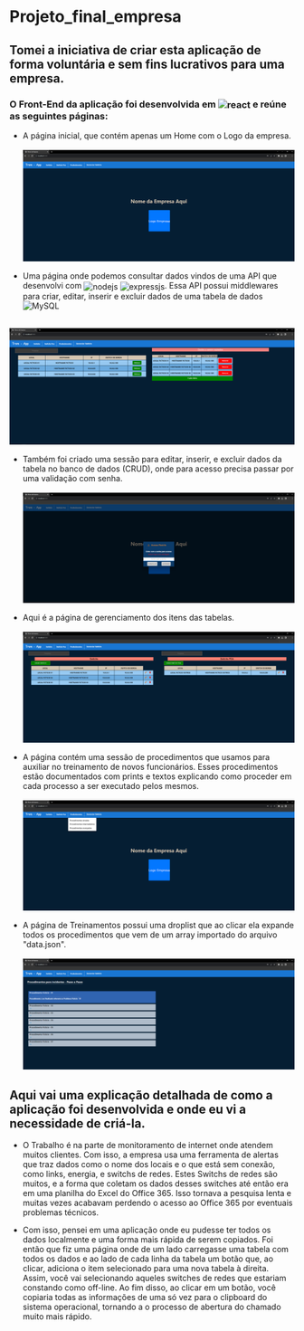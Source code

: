 # Projeto_final_empresa

## Tomei a iniciativa de criar esta aplicação de forma <b>voluntária e sem fins lucrativos</b> para uma empresa.

### O Front-End da aplicação foi desenvolvida em <img align="center" alt="react" src="https://img.shields.io/badge/React-20232A?style=for-the-badge&logo=react&logoColor=61DAFB"/> e reúne as seguintes páginas:

- A página inicial, que contém apenas um Home com o Logo da empresa.<br><br>
![home](/imagesApp/app01.png)

- Uma página onde podemos consultar dados vindos de uma API que desenvolvi com <img align="center" alt="nodejs" src="https://img.shields.io/badge/Node.js-43853D?style=for-the-badge&logo=node.js&logoColor=white"/>
<img align="center" alt="expressjs" src="https://img.shields.io/badge/Express.js-404D59?style=for-the-badge"/>.
Essa API possui middlewares para criar, editar, inserir e excluir dados de uma tabela de dados ![MySQL](https://img.shields.io/badge/mysql-%2300f.svg?style=for-the-badge&logo=mysql&logoColor=white) <br><br>

![home](/imagesApp/app02.png)

- Também foi criado uma sessão para editar, inserir, e excluir dados da tabela no banco de dados (CRUD), onde para acesso precisa passar por uma validação com senha. <br><br>
  ![home](/imagesApp/app03.png)

- Aqui é a página de gerenciamento dos itens das tabelas. <br><br>
![home](/imagesApp/app04.png)


- A página contém uma sessão de procedimentos que usamos para auxiliar no treinamento de novos funcionários. Esses procedimentos estão documentados com prints e textos explicando como proceder em cada processo a ser executado pelos mesmos. <br><br>
   ![home](/imagesApp/app-02-01.png)

- A página de Treinamentos possui uma droplist que ao clicar ela expande todos os procedimentos que vem de um array importado do arquivo "data.json". <br><br>
  ![home](/imagesApp/app05.png)


## Aqui vai uma explicação detalhada de como a aplicação foi desenvolvida e onde eu vi a necessidade de criá-la.
 - O Trabalho é na parte de monitoramento de internet onde atendem muitos clientes. Com isso, a empresa usa uma ferramenta de alertas que traz dados como o nome dos locais e o que está sem conexão, como links, energia, e switchs de redes.
 Estes Switchs de redes são muitos, e a forma que coletam os dados desses switches até então era em uma planilha do Excel do Office 365. Isso tornava a pesquisa lenta e muitas vezes acabavam perdendo o acesso ao Office 365 por eventuais problemas técnicos.

 - Com isso, pensei em uma aplicação onde eu pudesse ter todos os dados localmente e uma forma mais rápida de serem copiados. 
   Foi então que fiz uma página onde de um lado carregasse uma tabela com todos os dados e ao lado de cada linha da tabela um botão que, ao clicar, adiciona o item selecionado para uma nova tabela à direita. Assim, você vai selecionando aqueles 
   switches de redes que estariam constando como off-line.
   Ao fim disso, ao clicar em um botão, você copiaria todas as informações de uma só vez para o clipboard do sistema operacional, tornando a o processo de abertura do chamado muito mais rápido.
